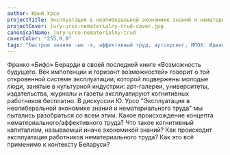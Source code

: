 ```yaml
---
author: Юрий Урсо
projectTitle: Эксплуатация в неолиберальной экономике знаний и нематериального труда. Дискуссия
projectCover: jury-urso-nematerialny-trud-cover.jpg
canonicalName: jury-urso-nematerialny-trud
coverColor: "255,0,0"
tags: "быстрое знание -ые -я, аффективный труд, аутсорсинг, ИПОХ: Идеальное письмо отказа художнику, Национальная академия наук как ведьма, места прозрачности, язык и зубы креативности, ПВТ"
---
```


Франко «Бифо» Берарди в своей последней книге «Возможность будущего. Век импотенции и горизонт возможностей» говорит о той откровенной системе эксплуатации, которой подвержены молодые люди, занятые в культурной индустрии: арт-галереи, университеты, издательства, журналы и газеты эксплуатируют когнитивных работников бесплатно. В дискуссии Ю. Урсо "Эксплуатация в неолиберальной экономике знаний и нематериального труда" мы пытались разобраться со всем этим. Какое происхождение концепта нематериального/аффективного труда? Что такое когнитивный капитализм, называемый иначе экономикой знаний? Как происходит эксплуатация работников нематериального труда? Как это всё применимо к контексту Беларуси?
